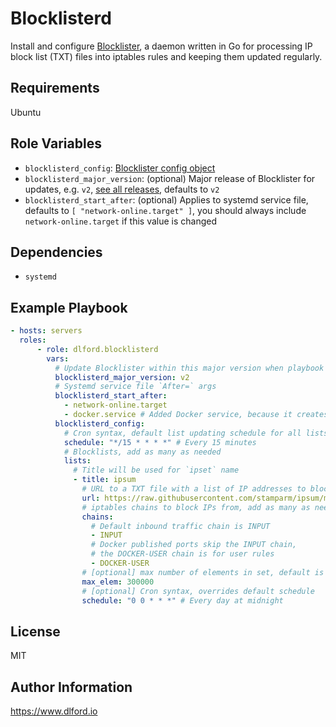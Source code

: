 # Blocklisterd

Install and configure [Blocklister](https://github.com/dlford/blocklister), a daemon written in Go for processing IP block list (TXT) files into iptables rules and keeping them updated regularly.

## Requirements

Ubuntu

## Role Variables

- `blocklisterd_config`: [Blocklister config object](https://github.com/dlford/blocklister/tree/v2#configuration)
- `blocklisterd_major_version`: (optional) Major release of Blocklister for updates, e.g. `v2`, [see all releases](https://github.com/dlford/blocklister/releases), defaults to `v2`
- `blocklisterd_start_after`: (optional) Applies to systemd service file, defaults to `[ "network-online.target" ]`, you should always include `network-online.target` if this value is changed

## Dependencies

- `systemd`

## Example Playbook

```yml
- hosts: servers
  roles:
      - role: dlford.blocklisterd
        vars:
          # Update Blocklister within this major version when playbook is run
          blocklisterd_major_version: v2
          # Systemd service file `After=` args
          blocklisterd_start_after:
            - network-online.target
            - docker.service # Added Docker service, because it creates the `DOCKER-USER` chain
          blocklisterd_config:
            # Cron syntax, default list updating schedule for all lists
            schedule: "*/15 * * * *" # Every 15 minutes
            # Blocklists, add as many as needed
            lists:
              # Title will be used for `ipset` name
              - title: ipsum
                # URL to a TXT file with a list of IP addresses to block
                url: https://raw.githubusercontent.com/stamparm/ipsum/mastejr/ipsum.txt
                # iptables chains to block IPs from, add as many as needed
                chains:
                  # Default inbound traffic chain is INPUT
                  - INPUT
                  # Docker published ports skip the INPUT chain,
                  # the DOCKER-USER chain is for user rules
                  - DOCKER-USER
                # [optional] max number of elements in set, default is 65536, increase for larger lists
                max_elem: 300000
                # [optional] Cron syntax, overrides default schedule
                schedule: "0 0 * * *" # Every day at midnight
```

## License

MIT

## Author Information

https://www.dlford.io
